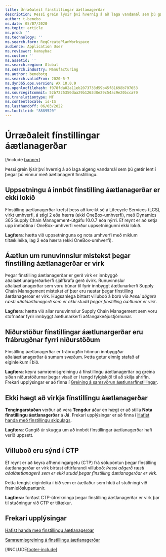 ```yaml
---
title: Úrræðaleit fínstillingar áætlanagerðar
description: Þessi grein lýsir því hvernig á að laga vandamál sem þú gætir lent í þegar þú vinnur með áætlanagerð fínstillingu.
author: t-benebo
ms.date: 05/07/2020
ms.topic: article
ms.prod: ''
ms.technology: ''
ms.search.form: ReqCreatePlanWorkspace
audience: Application User
ms.reviewer: kamaybac
ms.custom: ''
ms.assetid: ''
ms.search.region: Global
ms.search.industry: Manufacturing
ms.author: benebotg
ms.search.validFrom: 2020-5-7
ms.dyn365.ops.version: AX 10.0.9
ms.openlocfilehash: f078fda02a11eb2073738d59b45f81698b707653
ms.sourcegitcommit: 52b7225350daa29b1263d8e29c54ac9e20bcca70
ms.translationtype: MT
ms.contentlocale: is-IS
ms.lasthandoff: 06/03/2022
ms.locfileid: "8889520"
---
```

# <a name="troubleshoot-planning-optimization"></a>Úrræðaleit fínstillingar áætlanagerðar 

[!include [banner](../../includes/banner.md)]

Þessi grein lýsir því hvernig á að laga algeng vandamál sem þú gætir lent í þegar þú vinnur með áætlanagerð fínstillingu.

## <a name="installation-of-the-planning-optimization-add-in-doesnt-complete"></a>Uppsetningu á innbót fínstilling áætlanagerðar er ekki lokið

Fínstilling áætlanagerðar krefst þess að kveikt sé á Lifecycle Services (LCS), virkt umhverfi, á stigi 2 eða hærra (ekki OneBox-umhverfi), með Dynamics 365 Supply Chain Management-útgáfu 10.0.7 eða nýrri. Ef reynt er að setja upp innbótina í OneBox-umhverfi verður uppsetningunni ekki lokið.

**Lagfæra**: hætta við uppsetninguna og nota umhverfi með miklum tiltækileika, lag 2 eða hærra (ekki OneBox-umhverfi).

## <a name="planning-of-batch-jobs-fails-when-planning-optimization-is-enabled"></a>Áætlun um runuvinnslur mistekst þegar fínstilling áætlanagerðar er virk

Þegar fínstilling áætlanagerðar er gerð virk er innbyggð aðaláætlunargerðarkerfi sjálfkrafa gerð óvirk. Runuvinnslur aðaláætlanagerðar sem voru búnar til fyrir innbyggt áætlunarkerfi Supply Chain Management mistekst ef þær eru ræstar þegar fínstilling áætlanagerðar er virk. Hugsanlega birtast villuboð á borð við *Þessi aðgerð ræsti aðaláætlanagerð sem er ekki studd þegar fínstilling áætlunar er virk*.

**Lagfæra**: hætta við allar runuvinnslur Supply Chain Management sem voru stofnaðar fyrir innbyggt áætlunarkerfi aðfangakeðjustjórnunar.

## <a name="planning-optimization-results-are-different-from-earlier-results"></a>Niðurstöður fínstillingar áætlunargerðar eru frábrugðnar fyrri niðurstöðum

Fínstilling áætlanagerðar er frábrugðin hönnun innbyggðar aðaláætlanagerðar á sumum svæðum. Þetta getur einnig stafað af eiginleikum í bið.

**Lagfæra**: keyra samræmisgreiningu á fínstillingu áætlanagerðar og greina síðan niðurstöðurnar þegar vísað er í tengd fylgiskjöl til að skilja áhrifin. Frekari upplýsingar er að finna í [Greining á samsvörun áætlunarfínstillingar](planning-optimization-fit-analysis.md).

## <a name="cant-enable-planning-optimization"></a>Ekki hægt að virkja fínstillingu áætlanagerðar

**Tengingarstaðan** verður að vera **Tengdur** áður en hægt er að stilla **Nota fínstillingu áætlanagerðar** á **Já**. Frekari upplýsingar er að finna í [Hafist handa með fínstillingu skipulags](get-started.md).

**Lagfæra**: Gangið úr skugga um að innbót fínstillingar áætlanagerðar hafi verið uppsett.

## <a name="error-message-is-shown-during-ctp"></a>Villuboð eru sýnd í CTP

Ef reynt er að keyra afhendingargetu (CTP) frá sölupöntun þegar fínstilling áætlanagerðar er virk birtast eftirfarandi villuboð: *Þessi aðgerð ræsti aðaláætlanagerð sem er ekki studd þegar fínstilling áætlanagerðar er virk*.

Þetta tengist eiginleika í bið sem er áætlaður sem hluti af stuðningi við framleiðslupantanir.

**Lagfæra:** forðast CTP-útreikninga þegar fínstilling áætlanagerðar er virk þar til stuðningur við CTP er tiltækur.

## <a name="additional-resources"></a>Frekari upplýsingar

[Hafist handa með fínstillingu áætlanagerðar](get-started.md)

[Samræmisgreining á fínstillingu áætlanagerðar](planning-optimization-fit-analysis.md)


[!INCLUDE[footer-include](../../../includes/footer-banner.md)]
